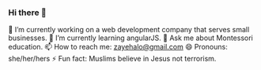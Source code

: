 ### Hi there 👋
 🔭 I’m currently working on a web development company that serves small businesses. 
 🌱 I’m currently learning angularJS.
 💬 Ask me about Montessori education.
 📫 How to reach me: zayehalo@gmail.com
 😄 Pronouns: she/her/hers
 ⚡ Fun fact: Muslims believe in Jesus not terrorism. 

